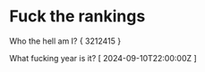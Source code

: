 # Fuck the rankings

Who the hell am I?
{ 3212415 }

What fucking year is it?
[ 2024-09-10T22:00:00Z ]
